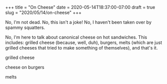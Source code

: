 +++
title = "On Cheese"
date = 2020-05-14T18:37:00-07:00
draft = true
slug = "2020/05/14/on-cheese"
+++

No, I'm not dead.  No, this isn't a joke!  No, I haven't been taken over by spammy squatters.

No, I'm here to talk about canonical cheese on hot sandwiches.  This includes: grilled cheese (because, well, duh), burgers, melts (which are just grilled cheeses that tried to make something of themselves), and that's it.

grilled cheese

cheese on burgers

melts
